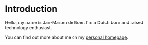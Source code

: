 # Introduction

Hello, my name is Jan-Marten de Boer. I'm a Dutch born and raised technology
enthusiast.

You can find out more about me on my [personal homepage](https://janmarten.name).
